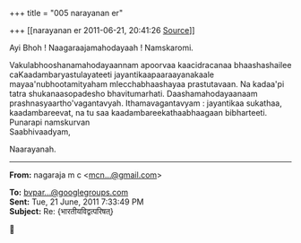 +++
title = "005 narayanan er"

+++
[[narayanan er	2011-06-21, 20:41:26 [Source](https://groups.google.com/g/bvparishat/c/DVZwlxfdv4w)]]



Ayi Bhoh ! Naagaraajamahodayaah ! Namskaromi.

Vakulabhooshanamahodayaannam apoorvaa kaacidracanaa bhaashashailee caKaadambaryastulayateeti jayantikaapaaraayanakaale mayaa'nubhootamityaham mlecchabhaashayaa prastutavaan. Na kadaa'pi tatra shukanaasopadesho bhavitumarhati. Daashamahodayaanaam prashnasyaartho'vagantavyah. Ithamavagantavyam : jayantikaa sukathaa, kaadambareevat, na tu saa kaadambareekathaabhaagaan bibharteeti. Punarapi namskurvan  
Saabhivaadyam,

Naarayanah.

  

  

------------------------------------------------------------------------

**From:** nagaraja m c \<[mcn...@gmail.com]()\>  

**To:** [bvpar...@googlegroups.com]()  
**Sent:** Tue, 21 June, 2011 7:33:49 PM  
**Subject:** Re: {भारतीयविद्वत्परिषत्}  




